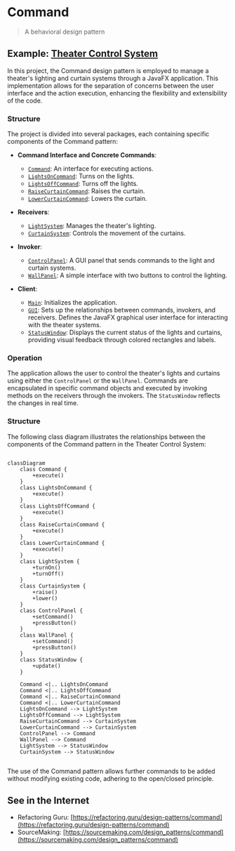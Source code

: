 # Command

> A behavioral design pattern

## Example: [Theater Control System](../../src/main/java/command/theater)

In this project, the Command design pattern is employed to manage a theater's lighting and curtain systems through a JavaFX application. This implementation allows for the separation of concerns between the user interface and the action execution, enhancing the flexibility and extensibility of the code.

### Structure

The project is divided into several packages, each containing specific components of the Command pattern:

- **Command Interface and Concrete Commands**:
    - [`Command`](../../src/main/java/command/theater/Command.java): An interface for executing actions.
    - [`LightsOnCommand`](../../src/main/java/command/theater/LightsOnCommand.java): Turns on the lights.
    - [`LightsOffCommand`](../../src/main/java/command/theater/LightsOffCommand.java): Turns off the lights.
    - [`RaiseCurtainCommand`](../../src/main/java/command/theater/RaiseCurtainCommand.java): Raises the curtain.
    - [`LowerCurtainCommand`](../../src/main/java/command/theater/LowerCurtainCommand.java): Lowers the curtain.

- **Receivers**:
    - [`LightSystem`](../../src/main/java/command/theater/LightSystem.java): Manages the theater's lighting.
    - [`CurtainSystem`](../../src/main/java/command/theater/CurtainSystem.java): Controls the movement of the curtains.

- **Invoker**:
    - [`ControlPanel`](../../src/main/java/command/theater/ControlPanel.java): A GUI panel that sends commands to the light and curtain systems.
    - [`WallPanel`](../../src/main/java/command/theater/WallPanel.java): A simple interface with two buttons to control the lighting.

- **Client**:
    - [`Main`](../../src/main/java/command/theater/Main.java): Initializes the application.
    - [`GUI`](../../src/main/java/command/theater/GUI.java): Sets up the relationships between commands, invokers, and receivers. Defines the JavaFX graphical user interface for interacting with the theater systems.
    - [`StatusWindow`](../../src/main/java/command/theater/StatusWindow.java): Displays the current status of the lights and curtains, providing visual feedback through colored rectangles and labels.

### Operation

The application allows the user to control the theater's lights and curtains using either the `ControlPanel` or the `WallPanel`. Commands are encapsulated in specific command objects and executed by invoking methods on the receivers through the invokers. The `StatusWindow` reflects the changes in real time.

### Structure

The following class diagram illustrates the relationships between the components of the Command pattern in the Theater Control System:

```mermaid

classDiagram
    class Command {
        +execute()
    }
    class LightsOnCommand {
        +execute()
    }
    class LightsOffCommand {
        +execute()
    }
    class RaiseCurtainCommand {
        +execute()
    }
    class LowerCurtainCommand {
        +execute()
    }
    class LightSystem {
        +turnOn()
        +turnOff()
    }
    class CurtainSystem {
        +raise()
        +lower()
    }
    class ControlPanel {
        +setCommand()
        +pressButton()
    }
    class WallPanel {
        +setCommand()
        +pressButton()
    }
    class StatusWindow {
        +update()
    }
    
    Command <|.. LightsOnCommand
    Command <|.. LightsOffCommand
    Command <|.. RaiseCurtainCommand
    Command <|.. LowerCurtainCommand
    LightsOnCommand --> LightSystem
    LightsOffCommand --> LightSystem
    RaiseCurtainCommand --> CurtainSystem
    LowerCurtainCommand --> CurtainSystem
    ControlPanel --> Command
    WallPanel --> Command
    LightSystem --> StatusWindow
    CurtainSystem --> StatusWindow
    
```

The use of the Command pattern allows further commands to be added without modifying existing code, adhering to the open/closed principle.

## See in the Internet

- Refactoring Guru: [https://refactoring.guru/design-patterns/command](https://refactoring.guru/design-patterns/command)
- SourceMaking: [https://sourcemaking.com/design_patterns/command](https://sourcemaking.com/design_patterns/command)



